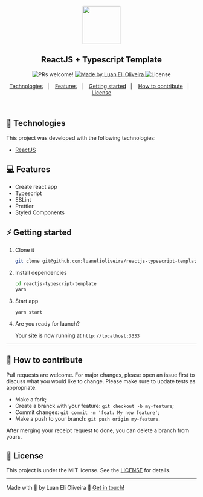 <p align="center">
  <img src="https://rocketseat-cdn.s3-sa-east-1.amazonaws.com/theme-docs.svg" alt="" width="100">
</p>

<h2 align="center">
  ReactJS + Typescript Template
</h2>

<p align="center">

  <img src="https://img.shields.io/badge/PRs-welcome-%238257E6.svg" alt="PRs welcome!" />

  <a href="https://www.linkedin.com/in/luanoliveira/" target="_blank">
    <img alt="Made by Luan Eli Oliveira" src="https://img.shields.io/badge/made%20by-Luan%20Eli%20Oliveira-%238257E6">
  </a>

  <img alt="License" src="https://img.shields.io/badge/license-MIT-%238257E6">

</p>

<p align="center">
</p>

<p align="center">
  <a href="#-technologies">Technologies</a>&nbsp;&nbsp;&nbsp;|&nbsp;&nbsp;&nbsp;
  <a href="#-features">Features</a>&nbsp;&nbsp;&nbsp;|&nbsp;&nbsp;&nbsp;
  <a href="#-getting-started">Getting started</a>&nbsp;&nbsp;&nbsp;|&nbsp;&nbsp;&nbsp;
  <a href="#-how-to-contribute">How to contribute</a>&nbsp;&nbsp;&nbsp;|&nbsp;&nbsp;&nbsp;
  <a href="#memo-license">License</a>
</p>

<br>

## 🚀 Technologies

This project was developed with the following technologies:

- [ReactJS](https://pt-br.reactjs.org/)

## 💻 Features

- Create react app
- Typescript
- ESLint
- Prettier
- Styled Components

## ⚡️ Getting started

1. Clone it

   ```sh
   git clone git@github.com:luanelioliveira/reactjs-typescript-template.git
   ```

2. Install dependencies

   ```sh
   cd reactjs-typescript-template
   yarn
   ```
2. Start app

   ```sh
   yarn start
   ```

3. Are you ready for launch?

   Your site is now running at `http://localhost:3333`

---

## 🤔 How to contribute
Pull requests are welcome. For major changes, please open an issue first to discuss what you would like to change.
Please make sure to update tests as appropriate.

- Make a fork;
- Create a branck with your feature: `git checkout -b my-feature`;
- Commit changes: `git commit -m 'feat: My new feature'`;
- Make a push to your branch: `git push origin my-feature`.

After merging your receipt request to done, you can delete a branch from yours.

## 📝 License

This project is under the MIT license. See the [LICENSE](LICENSE) for details.

---
Made with 💜 by Luan Eli Oliveira 👋  [Get in touch!](https://www.linkedin.com/in/luanoliveira/)